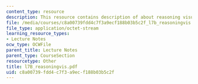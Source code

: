 ```yaml
---
content_type: resource
description: This resource contains description of about reasoning visual.
file: /media/courses/c8a00739fdd4c7f3a9ecf188b03b5c2f_l7b_reasoningvis.pdf
file_type: application/octet-stream
learning_resource_types:
- Lecture Notes
ocw_type: OCWFile
parent_title: Lecture Notes
parent_type: CourseSection
resourcetype: Other
title: l7B_reasoningvis.pdf
uid: c8a00739-fdd4-c7f3-a9ec-f188b03b5c2f
---
```

